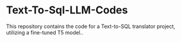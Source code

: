 # Text-To-Sql-LLM-Codes
 This repository contains the code for a Text-to-SQL translator project, utilizing a fine-tuned T5 model.. 
